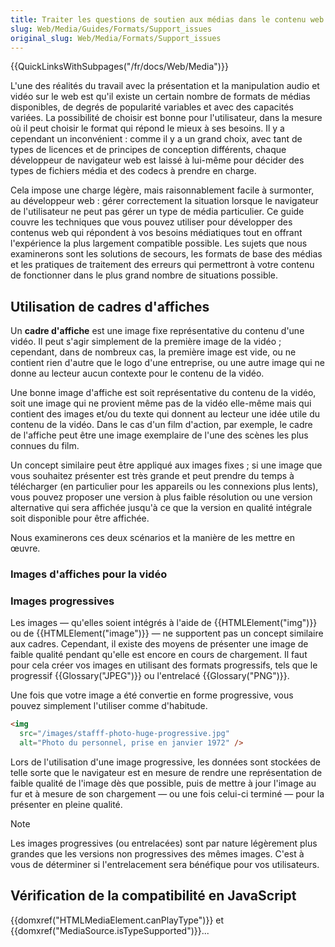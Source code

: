 ```yaml
---
title: Traiter les questions de soutien aux médias dans le contenu web
slug: Web/Media/Guides/Formats/Support_issues
original_slug: Web/Media/Formats/Support_issues
---
```


{{QuickLinksWithSubpages("/fr/docs/Web/Media")}}

L'une des réalités du travail avec la présentation et la manipulation audio et vidéo sur le web est qu'il existe un certain nombre de formats de médias disponibles, de degrés de popularité variables et avec des capacités variées. La possibilité de choisir est bonne pour l'utilisateur, dans la mesure où il peut choisir le format qui répond le mieux à ses besoins. Il y a cependant un inconvénient : comme il y a un grand choix, avec tant de types de licences et de principes de conception différents, chaque développeur de navigateur web est laissé à lui-même pour décider des types de fichiers média et des codecs à prendre en charge.

Cela impose une charge légère, mais raisonnablement facile à surmonter, au développeur web : gérer correctement la situation lorsque le navigateur de l'utilisateur ne peut pas gérer un type de média particulier. Ce guide couvre les techniques que vous pouvez utiliser pour développer des contenus web qui répondent à vos besoins médiatiques tout en offrant l'expérience la plus largement compatible possible. Les sujets que nous examinerons sont les solutions de secours, les formats de base des médias et les pratiques de traitement des erreurs qui permettront à votre contenu de fonctionner dans le plus grand nombre de situations possible.

## Utilisation de cadres d'affiches

Un **cadre d'affiche** est une image fixe représentative du contenu d'une vidéo. Il peut s'agir simplement de la première image de la vidéo ; cependant, dans de nombreux cas, la première image est vide, ou ne contient rien d'autre que le logo d'une entreprise, ou une autre image qui ne donne au lecteur aucun contexte pour le contenu de la vidéo.

Une bonne image d'affiche est soit représentative du contenu de la vidéo, soit une image qui ne provient même pas de la vidéo elle-même mais qui contient des images et/ou du texte qui donnent au lecteur une idée utile du contenu de la vidéo. Dans le cas d'un film d'action, par exemple, le cadre de l'affiche peut être une image exemplaire de l'une des scènes les plus connues du film.

Un concept similaire peut être appliqué aux images fixes ; si une image que vous souhaitez présenter est très grande et peut prendre du temps à télécharger (en particulier pour les appareils ou les connexions plus lents), vous pouvez proposer une version à plus faible résolution ou une version alternative qui sera affichée jusqu'à ce que la version en qualité intégrale soit disponible pour être affichée.

Nous examinerons ces deux scénarios et la manière de les mettre en œuvre.

### Images d'affiches pour la vidéo

### Images progressives

Les images — qu'elles soient intégrés à l'aide de {{HTMLElement("img")}} ou de {{HTMLElement("image")}} — ne supportent pas un concept similaire aux cadres. Cependant, il existe des moyens de présenter une image de faible qualité pendant qu'elle est encore en cours de chargement. Il faut pour cela créer vos images en utilisant des formats progressifs, tels que le progressif {{Glossary("JPEG")}} ou l'entrelacé {{Glossary("PNG")}}.

Une fois que votre image a été convertie en forme progressive, vous pouvez simplement l'utiliser comme d'habitude.

```html
<img
  src="/images/stafff-photo-huge-progressive.jpg"
  alt="Photo du personnel, prise en janvier 1972" />
```

Lors de l'utilisation d'une image progressive, les données sont stockées de telle sorte que le navigateur est en mesure de rendre une représentation de faible qualité de l'image dès que possible, puis de mettre à jour l'image au fur et à mesure de son chargement — ou une fois celui-ci terminé — pour la présenter en pleine qualité.

> [!NOTE]
> Les images progressives (ou entrelacées) sont par nature légèrement plus grandes que les versions non progressives des mêmes images. C'est à vous de déterminer si l'entrelacement sera bénéfique pour vos utilisateurs.

## Vérification de la compatibilité en JavaScript

{{domxref("HTMLMediaElement.canPlayType")}} et {{domxref("MediaSource.isTypeSupported")}}...
